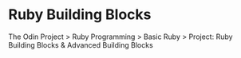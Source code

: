 # Ruby Building Blocks
The Odin Project > Ruby Programming > Basic Ruby > Project: Ruby Building Blocks & Advanced Building Blocks
